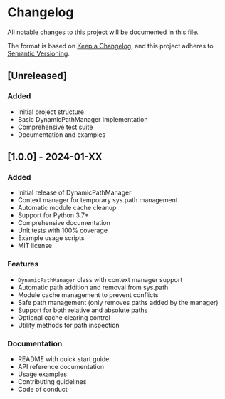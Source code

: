 # Changelog

All notable changes to this project will be documented in this file.

The format is based on [Keep a Changelog](https://keepachangelog.com/en/1.0.0/),
and this project adheres to [Semantic Versioning](https://semver.org/spec/v2.0.0.html).

## [Unreleased]

### Added

- Initial project structure
- Basic DynamicPathManager implementation
- Comprehensive test suite
- Documentation and examples

## [1.0.0] - 2024-01-XX

### Added

- Initial release of DynamicPathManager
- Context manager for temporary sys.path management
- Automatic module cache cleanup
- Support for Python 3.7+
- Comprehensive documentation
- Unit tests with 100% coverage
- Example usage scripts
- MIT license

### Features

- `DynamicPathManager` class with context manager support
- Automatic path addition and removal from sys.path
- Module cache management to prevent conflicts
- Safe path management (only removes paths added by the manager)
- Support for both relative and absolute paths
- Optional cache clearing control
- Utility methods for path inspection

### Documentation

- README with quick start guide
- API reference documentation
- Usage examples
- Contributing guidelines
- Code of conduct
